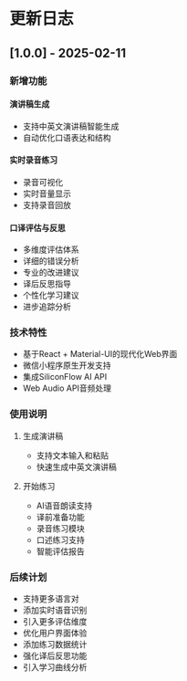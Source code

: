 # 更新日志

## [1.0.0] - 2025-02-11

### 新增功能

#### 演讲稿生成
- 支持中英文演讲稿智能生成
- 自动优化口语表达和结构

#### 实时录音练习
- 录音可视化
- 实时音量显示
- 支持录音回放

#### 口译评估与反思
- 多维度评估体系
- 详细的错误分析
- 专业的改进建议
- 译后反思指导
- 个性化学习建议
- 进步追踪分析

### 技术特性
- 基于React + Material-UI的现代化Web界面
- 微信小程序原生开发支持
- 集成SiliconFlow AI API
- Web Audio API音频处理

### 使用说明
1. 生成演讲稿
   - 支持文本输入和粘贴
   - 快速生成中英文演讲稿

2. 开始练习
   - AI语音朗读支持
   - 译前准备功能
   - 录音练习模块
   - 口述练习支持
   - 智能评估报告

### 后续计划
- 支持更多语言对
- 添加实时语音识别
- 引入更多评估维度
- 优化用户界面体验
- 添加练习数据统计
- 强化译后反思功能
- 引入学习曲线分析
